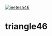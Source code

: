 [![jeetesh46](https://circleci.com/gh/jeetesh46/triangle.svg?style=svg)](https://app.circleci.com/pipelines/github/jeetesh46/triangle?branch=main&filter=all)
# triangle46